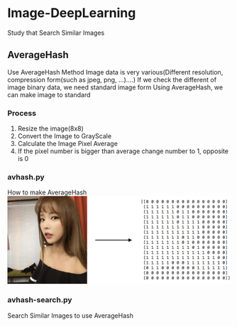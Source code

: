 # Image-DeepLearning
Study that Search Similar Images

## AverageHash
Use AverageHash Method
Image data is very various(Different resolution, compression form(such as jpeg, png, ...)....) 
If we check the different of image binary data, we need standard image form
Using AverageHash, we can make image to standard

### Process
1. Resize the image(8x8)
2. Convert the Image to GrayScale
3. Calculate the Image Pixel Average
4. If the pixel number is bigger than average change number to 1, opposite is 0

### avhash.py
How to make AverageHash
![img1](./Images/image02.png)

### avhash-search.py
Search Similar Images to use AverageHash
